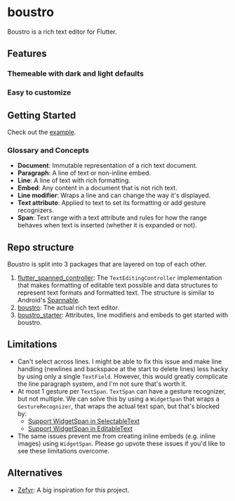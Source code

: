 # boustro

Boustro is a rich text editor for Flutter.

## Features

### Themeable with dark and light defaults

### Easy to customize

## Getting Started

Check out the [example](example).

### Glossary and Concepts

- **Document**: Immutable representation of a rich text document.
- **Paragraph**: A line of text or non-inline embed.
- **Line**: A line of text with rich formatting.
- **Embed**: Any content in a document that is not rich text.
- **Line modifier**: Wraps a line and can change the way it's displayed.
- **Text attribute**: Applied to text to set its formatting or add gesture recognizers.
- **Span**: Text range with a text attribute and rules for how the range behaves when text is inserted (whether it is expanded or not).

## Repo structure

Boustro is split into 3 packages that are layered on top of each other.

1. [flutter_spanned_controller](packages/flutter_spanned_controller): The
`TextEditingController` implementation that makes formatting of editable
text possible and data structures to represent text formats and formatted
text. The structure is similar to Android's [Spannable](https://developer.android.com/reference/android/text/Spannable).
1. [boustro](packages/boustro): The actual rich text editor.
1. [boustro_starter](packages/boustro_starter): Attributes, line modifiers and embeds to get started with boustro.

## Limitations

- Can't select across lines. I might be able to fix this issue and make line handling (newlines and
backspace at the start to delete lines) less hacky by using only a single `TextField`. However, this
would greatly complicate the line paragraph system, and I'm not sure that's worth it.
- At most 1 gesture per `TextSpan`. `TextSpan` can have a gesture recognizer,
but not multiple. We can solve this by using a `WidgetSpan` that wraps a `GestureRecognizer`, that wraps
the actual text span, but that's blocked by:
  - [Support WidgetSpan in SelectableText](https://github.com/flutter/flutter/issues/38474)
  - [Support WidgetSpan in EditableText](https://github.com/flutter/flutter/issues/30688)
- The same issues prevent me from creating inline embeds (e.g. inline images) using `WidgetSpan`. Please
go upvote these issues if you'd like to see these limitations overcome.

## Alternatives

- [Zefyr](https://github.com/memspace/zefyr): A big inspiration for this project.
